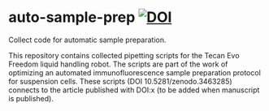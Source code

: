 # auto-sample-prep [![DOI](https://zenodo.org/badge/210327712.svg)](https://zenodo.org/badge/latestdoi/210327712)
Collect code for automatic sample preparation.

This repository contains collected pipetting scripts for the Tecan Evo Freedom liquid handling robot. The scripts are part of the work  of optimizing an automated immunofluorescence sample preparation protocol for suspension cells. These scripts (DOI 10.5281/zenodo.3463285) connects to the article published with DOI:x (to be added when manuscript is published).
